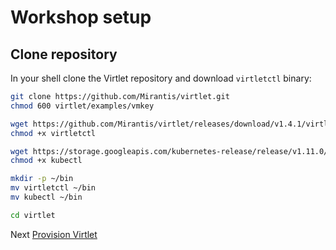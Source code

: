 # Workshop setup
## Clone repository

In your shell clone the Virtlet repository and download `virtletctl` binary:

```bash
git clone https://github.com/Mirantis/virtlet.git 
chmod 600 virtlet/examples/vmkey

wget https://github.com/Mirantis/virtlet/releases/download/v1.4.1/virtletctl
chmod +x virtletctl

wget https://storage.googleapis.com/kubernetes-release/release/v1.11.0/bin/linux/amd64/kubectl
chmod +x kubectl

mkdir -p ~/bin
mv virtletctl ~/bin
mv kubectl ~/bin

cd virtlet
```

Next [Provision Virtlet](provision-virtlet.md)
